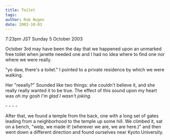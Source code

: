 ```yaml
---
title: Toilet
tags: 
author: Rob Nugen
date: 2003-10-03
---
```


<p class=date>7:23pm JST Sunday 5 October 2003</p>

<p>October 3rd may have been the day that we happened upon an unmarked
free toilet when janette needed one and I had no idea where to find
one nor where we were really.</p>

<p>"yo daw, there's a toilet."  I pointed to a private residence by
which we were walking.</p>

<p>Her "reeally?"  Sounded like two things: she couldn't believe it, and
she really really wanted it to be true.  The effect of this sound upon
my heart was <em>oh my gosh I'm glad I wasn't joking.</em></p>

<p>- - - -</p>

<p>After that, we found a temple from the back, one with a long set of
gates leading from a neighborhood to the temple up some hill.  We
climbed it, sat on a bench, "welp, we made it! (wherever we are, we
are here.)" and then went down a different direction and found
ourselves near Kyoto University.</p>

